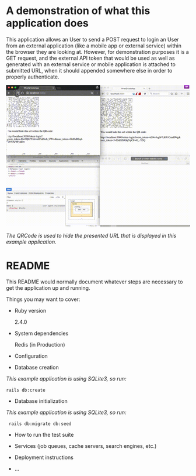 # A demonstration of what this application does

This application allows an User to send a POST request to login an User from an
external application (like a mobile app or external service) within the browser
they are looking at. However, for demonstration purposes it is a GET request,
and the external API token that would be used as well as generated with an
external service or mobile application is attached to submitted URL, when it
should appended somewhere else in order to properly authenticate.

![Signing in from remote/different borwsers](doc/sign_in_remotely_via_qr_code_version2.mov.gif)

_The QRCode is used to hide the presented URL that is displayed in this example
application._

# README

This README would normally document whatever steps are necessary to get the
application up and running.

Things you may want to cover:

* Ruby version

    2.4.0

* System dependencies

    Redis (in Production)

* Configuration

* Database creation

_This example application is using SQLite3, so run:_

    rails db:create

* Database initialization

_This example application is using SQLite3, so run:_

     rails db:migrate db:seed

* How to run the test suite

* Services (job queues, cache servers, search engines, etc.)

* Deployment instructions

* ...
